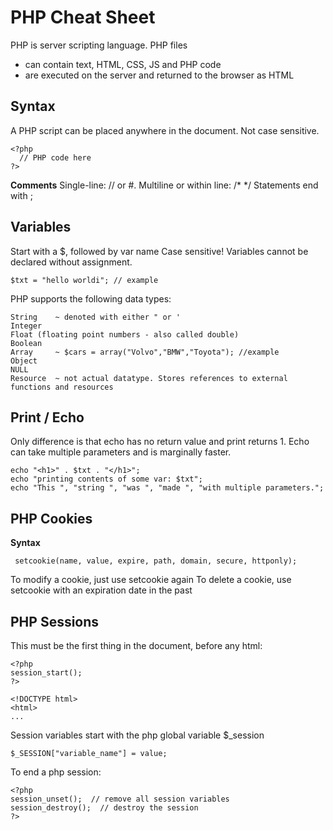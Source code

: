 # PHP Cheat Sheet
PHP is server scripting language. 
PHP files 
  - can contain text, HTML, CSS, JS and PHP code
  - are executed on the server and returned to the browser as HTML


## Syntax
A PHP script can be placed anywhere in the document.              Not case sensitive.
```
<?php
  // PHP code here
?>
```
**Comments**  Single-line: // or #. Multiline or within line: /*  */
Statements end with ;


## Variables
Start with a $, followed by var name                       Case sensitive!
Variables cannot be declared without assignment.
```
$txt = "hello worldi"; // example
```
PHP supports the following data types:

    String    ~ denoted with either " or '
    Integer
    Float (floating point numbers - also called double)
    Boolean
    Array     ~ $cars = array("Volvo","BMW","Toyota"); //example
    Object
    NULL
    Resource  ~ not actual datatype. Stores references to external functions and resources



## Print / Echo
Only difference is that echo has no return value and print returns 1. Echo can take multiple parameters and is marginally faster.
```
echo "<h1>" . $txt . "</h1>";
echo "printing contents of some var: $txt";
echo "This ", "string ", "was ", "made ", "with multiple parameters.";
```


## PHP Cookies
**Syntax**
```
 setcookie(name, value, expire, path, domain, secure, httponly);
 ```
 To modify a cookie, just use setcookie again
 To delete a cookie, use setcookie with an expiration date in the past
 
 ## PHP Sessions
 This must be the first thing in the document, before any html:
 ```
 <?php
session_start();
?>

<!DOCTYPE html>
<html>
...
```
Session variables start with the php global variable $\_session
```
$_SESSION["variable_name"] = value;
 ```

To end a php session:
```
<?php
session_unset();  // remove all session variables
session_destroy();  // destroy the session
?>
```
